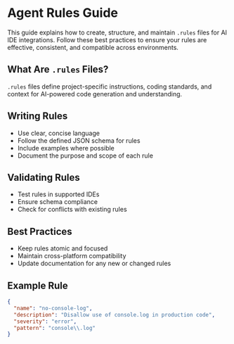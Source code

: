 # Agent Rules Guide

This guide explains how to create, structure, and maintain `.rules` files for AI IDE integrations. Follow these best practices to ensure your rules are effective, consistent, and compatible across environments.

## What Are `.rules` Files?

`.rules` files define project-specific instructions, coding standards, and context for AI-powered code generation and understanding.

## Writing Rules

- Use clear, concise language
- Follow the defined JSON schema for rules
- Include examples where possible
- Document the purpose and scope of each rule

## Validating Rules

- Test rules in supported IDEs
- Ensure schema compliance
- Check for conflicts with existing rules

## Best Practices

- Keep rules atomic and focused
- Maintain cross-platform compatibility
- Update documentation for any new or changed rules

## Example Rule

```json
{
  "name": "no-console-log",
  "description": "Disallow use of console.log in production code",
  "severity": "error",
  "pattern": "console\\.log"
}
```
